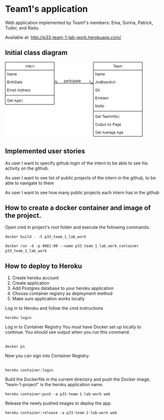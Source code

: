 # Team1's application
Web application implemented by Team1's members: Ema, Sorina, Patrick, Tudor, and Radu.

Available at: http://p33-team-1-lab-work.herokuapp.com/

## Initial class diagram
![alt text](https://raw.githubusercontent.com/EmanuelaNimigean/Team1/main/Team1Project/team1ClassDiagram.png)

## Implemented user stories

As user I want to specify github login of the intern to be able to see his activity on the github.

As user I want to see list of public projects of the intern in the github, to be able to navigate to them

As user I want to see how many public projects each intern has in the github

## How to create a docker container and image of the project.
Open cmd in project's root folder and execute the following commands:

```
docker build . -t p33_team_1_lab_work

```

```
docker run -d -p 8081:80 --name p33_team_1_lab_work_container p33_team_1_lab_work

```

## How to deploy to Heroku
1. Create heroku account
2. Create application
3. Add Postgres database to your heroku application
4. Choose container registry as deployment method
5. Make sure application works locally

Log in to Heroku and follow the cmd instructions
```
heroku login

```
Log in to Container Registry
You must have Docker set up locally to continue. You should see output when you run this command.
```

docker ps

```

Now you can sign into Container Registry.
```

heroku container:login

```

Build the Dockerfile in the current directory and push the Docker image, "team-1-project" is the heroku application name.
```
heroku container:push -a p33-team-1-lab-work web

```

Release the newly pushed images to deploy the app.
```
heroku container:release -a p33-team-1-lab-work web

```
